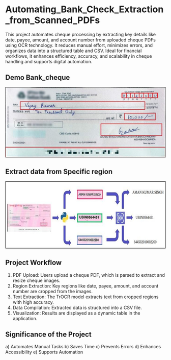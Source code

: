 # Automating_Bank_Check_Extraction_from_Scanned_PDFs
This project automates cheque processing by extracting key details like date, payee, amount, and account number from uploaded cheque PDFs using OCR technology. It reduces manual effort, minimizes errors, and organizes data into a structured table and CSV. Ideal for financial workflows, it enhances efficiency, accuracy, and scalability in cheque handling and supports digital automation.

## Demo Bank_cheque
![img alt](https://github.com/Tridibesh-033/Automating_Bank_Check_Extraction_from_Scanned_PDFs/blob/main/Picture1.png?raw=true)

## Extract data from Specific region
![img alt](https://github.com/Tridibesh-033/Automating_Bank_Check_Extraction_from_Scanned_PDFs/blob/main/image.png?raw=true)

## Project Workflow

1)	PDF Upload: Users upload a cheque PDF, which is parsed to extract and resize cheque images.
2)	Region Extraction: Key regions like date, payee, amount, and account number are cropped from the images.
3)	Text Extraction: The TrOCR model extracts text from cropped regions with high accuracy.
4)	Data Compilation: Extracted data is structured into a CSV file.
5)	Visualization: Results are displayed as a dynamic table in the application.

## Significance of the Project
a)	Automates Manual Tasks
b)	Saves Time
c)	Prevents Errors
d)	Enhances Accessibility
e)	Supports Automation
